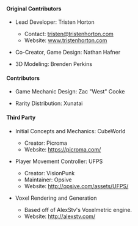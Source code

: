 #### Original Contributors
- Lead Developer: Tristen Horton
  - Contact: tristen@tristenhorton.com
  - Website: www.tristenhorton.com
  
- Co-Creator, Game Design: Nathan Hafner  

- 3D Modeling: Brenden Perkins

#### Contributors

- Game Mechanic Design: Zac "West" Cooke
 
- Rarity Distribution: Xunatai

#### Third Party

- Initial Concepts and Mechanics: CubeWorld
  - Creator: Picroma
  - Website: https://picroma.com/

- Player Movement Controller: UFPS
  - Creator: VisionPunk
  - Maintainer: Opsive
  - Website: http://opsive.com/assets/UFPS/

- Voxel Rendering and Generation
  - Based off of AlexStv's Voxelmetric engine.
  - Website: http://alexstv.com/
